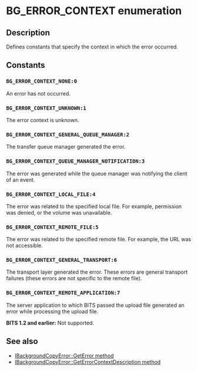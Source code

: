 # BG_ERROR_CONTEXT enumeration

## Description

Defines constants that specify the context in which the error occurred.

## Constants

### `BG_ERROR_CONTEXT_NONE:0`

An error has not occurred.

### `BG_ERROR_CONTEXT_UNKNOWN:1`

The error context is unknown.

### `BG_ERROR_CONTEXT_GENERAL_QUEUE_MANAGER:2`

The transfer queue manager generated the error.

### `BG_ERROR_CONTEXT_QUEUE_MANAGER_NOTIFICATION:3`

The error was generated while the queue manager was notifying the client of an event.

### `BG_ERROR_CONTEXT_LOCAL_FILE:4`

The error was related to the specified local file. For example, permission was denied, or the volume was unavailable.

### `BG_ERROR_CONTEXT_REMOTE_FILE:5`

The error was related to the specified remote file. For example, the URL was not accessible.

### `BG_ERROR_CONTEXT_GENERAL_TRANSPORT:6`

The transport layer generated the error. These errors are general transport failures (these errors are not specific to the remote file).

### `BG_ERROR_CONTEXT_REMOTE_APPLICATION:7`

The server application to which BITS passed the upload file generated an error while processing the upload file.

**BITS 1.2 and earlier:** Not supported.

## See also

* [IBackgroundCopyError::GetError method](https://learn.microsoft.com/windows/desktop/api/bits/nf-bits-ibackgroundcopyerror-geterror)
* [IBackgroundCopyError::GetErrorContextDescription method](https://learn.microsoft.com/windows/desktop/api/bits/nf-bits-ibackgroundcopyerror-geterrorcontextdescription)